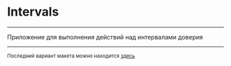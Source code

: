 <h1>Intervals</h1>
<hr>
Приложение для выполнения действий над интервалами доверия
<hr>
<small>Последний вариант макета можно находится <a href="https://moqups.com/thebraincrasher/boNhTE9d">здесь</a></small>
